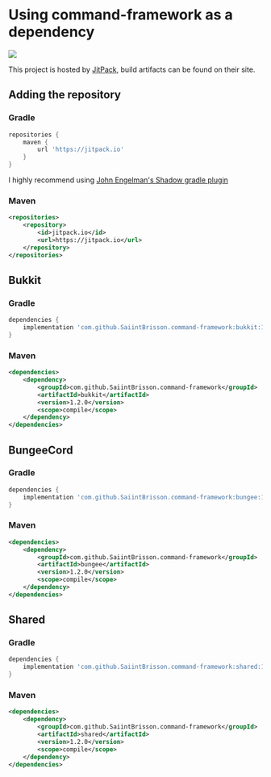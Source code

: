 # Using command-framework as a dependency

[![](https://jitpack.io/v/SaiintBrisson/command-framework.svg)](https://jitpack.io/#SaiintBrisson/command-framework)

This project is hosted by [JitPack](https://jitpack.io/#SaiintBrisson/command-framework), build artifacts can be found on their site.

## Adding the repository

### Gradle

```groovy
repositories {
    maven {
        url 'https://jitpack.io'
    }
}
```

I highly recommend using [John Engelman's Shadow gradle plugin](https://plugins.gradle.org/plugin/com.github.johnrengelman.shadow)

### Maven

```xml
<repositories>
    <repository>
        <id>jitpack.io</id>
        <url>https://jitpack.io</url>
    </repository>
</repositories>
```

## Bukkit

### Gradle

```groovy
dependencies {
    implementation 'com.github.SaiintBrisson.command-framework:bukkit:1.0.0'
}
```

### Maven

```xml
<dependencies>
    <dependency>
        <groupId>com.github.SaiintBrisson.command-framework</groupId>
        <artifactId>bukkit</artifactId>
        <version>1.2.0</version>
        <scope>compile</scope>
    </dependency>
</dependencies>
```

## BungeeCord

### Gradle

```groovy
dependencies {
    implementation 'com.github.SaiintBrisson.command-framework:bungee:1.0.0'
}
```

### Maven

```xml
<dependencies>
    <dependency>
        <groupId>com.github.SaiintBrisson.command-framework</groupId>
        <artifactId>bungee</artifactId>
        <version>1.2.0</version>
        <scope>compile</scope>
    </dependency>
</dependencies>
```

## Shared

### Gradle

```groovy
dependencies {
    implementation 'com.github.SaiintBrisson.command-framework:shared:1.0.0'
}
```

### Maven

```xml
<dependencies>
    <dependency>
        <groupId>com.github.SaiintBrisson.command-framework</groupId>
        <artifactId>shared</artifactId>
        <version>1.2.0</version>
        <scope>compile</scope>
    </dependency>
</dependencies>
```